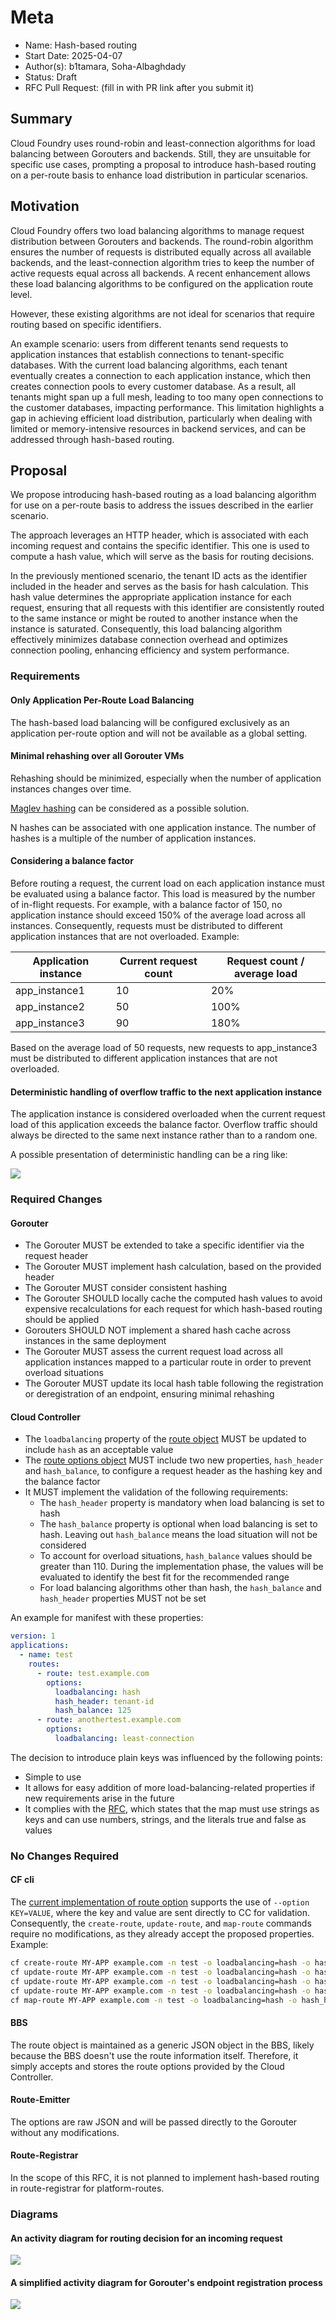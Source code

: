 # Meta

[meta]: #meta

- Name: Hash-based routing
- Start Date: 2025-04-07
- Author(s): b1tamara, Soha-Albaghdady
- Status: Draft <!-- Acceptable values: Draft, Approved, On Hold, Superseded -->
- RFC Pull Request: (fill in with PR link after you submit it)

## Summary

Cloud Foundry uses round-robin and least-connection algorithms for load balancing between Gorouters and backends. Still,
they are unsuitable for specific use cases, prompting a proposal to introduce hash-based routing on a per-route basis to
enhance load distribution in particular scenarios.

## Motivation

Cloud Foundry offers two load balancing algorithms to manage request distribution between Gorouters and backends. The
round-robin algorithm ensures the number of requests is distributed equally across all available backends, and the
least-connection algorithm tries to keep the number of active requests equal across all backends. A recent enhancement
allows these load balancing algorithms to be configured on the application route level.

However, these existing algorithms are not ideal for scenarios that require routing based on specific identifiers.

An example scenario: users from different tenants send requests to application instances that establish connections to
tenant-specific databases. With the current load balancing algorithms, each tenant eventually creates a connection to
each application instance, which then creates connection pools to every customer database. As a result, all tenants
might span up a full mesh, leading to too many open connections to the customer databases, impacting performance. This
limitation highlights a gap in achieving efficient load distribution, particularly when dealing with limited or
memory-intensive resources in backend services, and can be addressed through hash-based routing.

## Proposal

We propose introducing hash-based routing as a load balancing algorithm for use on a per-route basis to address the
issues described in the earlier scenario.

The approach leverages an HTTP header, which is associated with each incoming request and contains the specific
identifier. This one is used to compute a hash value, which will serve as the basis for routing decisions.

In the previously mentioned scenario, the tenant ID acts as the identifier included in the header and serves as the
basis for hash calculation. This hash value determines the appropriate application instance for each request, ensuring
that all requests with this identifier are consistently routed to the same instance or might be routed to another
instance when the instance is saturated. Consequently, this load balancing algorithm effectively minimizes database
connection overhead and optimizes connection pooling, enhancing efficiency and system performance.

### Requirements

#### Only Application Per-Route Load Balancing

The hash-based load balancing will be configured exclusively as an application per-route option and will not be
available as a global setting.

#### Minimal rehashing over all Gorouter VMs

Rehashing should be minimized, especially when the number of application instances changes over time.

[Maglev hashing](https://storage.googleapis.com/gweb-research2023-media/pubtools/2904.pdf) can be considered as a
possible solution.

N hashes can be associated with one application instance. The number of hashes is a multiple of the number of
application instances.

#### Considering a balance factor

Before routing a request, the current load on each application instance must be evaluated using a balance factor. This
load is measured by the number of in-flight requests. For example, with a balance factor of 150, no application instance
should exceed 150% of the average load across all instances. Consequently, requests must be distributed to different
application instances that are not overloaded.
Example:

| Application instance | Current request count | Request count / average load |
|----------------------|-----------------------|------------------------------|
| app_instance1        | 10                    | 20%                          |
| app_instance2        | 50                    | 100%                         |
| app_instance3        | 90                    | 180%                         |

Based on the average load of 50 requests, new requests to app_instance3 must be distributed to different application
instances that are not overloaded.

#### Deterministic handling of overflow traffic to the next application instance

The application instance is considered overloaded when the current request load of this application exceeds the balance
factor. Overflow traffic should always be directed to the same next instance rather than to a random one.

A possible presentation of deterministic handling can be a ring like:

![](rfc-draft-hash-based-routing/HashRing.drawio.png)

### Required Changes

#### Gorouter

- The Gorouter MUST be extended to take a specific identifier via the request header
- The Gorouter MUST implement hash calculation, based on the provided header
- The Gorouter MUST consider consistent hashing
- The Gorouter SHOULD locally cache the computed hash values to avoid expensive recalculations for each request for
  which hash-based routing should be applied
- Gorouters SHOULD NOT implement a shared hash cache across instances in the same deployment
- The Gorouter MUST assess the current request load across all application instances mapped to a particular route in
  order to prevent overload situations
- The Gorouter MUST update its local hash table following the registration or deregistration of an endpoint, ensuring
  minimal rehashing

#### Cloud Controller

- The `loadbalancing` property of
  the [route object](https://v3-apidocs.cloudfoundry.org/version/3.190.0/index.html#the-route-options-object) MUST be
  updated to include `hash` as an acceptable value
- The [route options object](https://v3-apidocs.cloudfoundry.org/version/3.190.0/index.html#the-route-options-object)
  MUST include two new properties, `hash_header` and `hash_balance`, to configure a request header as the hashing key
  and the balance factor
- It MUST implement the validation of the following requirements:
    - The `hash_header` property is mandatory when load balancing is set to hash
    - The `hash_balance` property is optional when load balancing is set to hash. Leaving out `hash_balance` means the
      load situation will not be considered
    - To account for overload situations, `hash_balance` values should be greater than 110. During the implementation
      phase, the values will be evaluated to identify the best fit for the recommended range
    - For load balancing algorithms other than hash, the `hash_balance` and `hash_header` properties MUST not be set

An example for manifest with these properties:

```yaml
version: 1
applications:
  - name: test
    routes:
      - route: test.example.com
        options:
          loadbalancing: hash
          hash_header: tenant-id
          hash_balance: 125
      - route: anothertest.example.com
        options:
          loadbalancing: least-connection
```

The decision to introduce plain keys was influenced by the following points:

- Simple to use
- It allows for easy addition of more load-balancing-related properties if new requirements arise in the future
- It complies with
  the [RFC](https://github.com/cloudfoundry/community/blob/main/toc/rfc/rfc-0027-generic-per-route-features.md#proposal),
  which states that the map must use strings as keys and can use numbers, strings, and the literals true and false as
  values

### No Changes Required

#### CF cli

The [current implementation of route option](https://github.com/cloudfoundry/cli/blob/main/resources/options_resource.go)
supports the use of `--option KEY=VALUE`, where the key and value are sent directly to CC for validation. Consequently,
the `create-route`, `update-route`, and `map-route` commands require no modifications, as they already accept the
proposed properties.
Example:

```bash
cf create-route MY-APP example.com -n test -o loadbalancing=hash -o hash_header=tenant-id -o hash_balance=125
cf update-route MY-APP example.com -n test -o loadbalancing=hash -o hash_header=tenant-id -o hash_balance=125
cf update-route MY-APP example.com -n test -o loadbalancing=hash -o hash_header=tenant-id
cf update-route MY-APP example.com -n test -o loadbalancing=hash -o hash_balance=125
cf map-route MY-APP example.com -n test -o loadbalancing=hash -o hash_header=tenant-id -o hash_balance=125
```

#### BBS

The route object is maintained as a generic JSON object in the BBS, likely because the BBS doesn't use the route
information itself. Therefore, it simply accepts and stores the route options provided by the Cloud Controller.

#### Route-Emitter

The options are raw JSON and will be passed directly to the Gorouter without any modifications.

#### Route-Registrar

In the scope of this RFC, it is not planned to implement hash-based routing in route-registrar for platform-routes.

### Diagrams

#### An activity diagram for routing decision for an incoming request

![](rfc-draft-hash-based-routing/ActivityDiagram.drawio.png)

#### A simplified activity diagram for Gorouter's endpoint registration process

![](rfc-draft-hash-based-routing/EndpointRegistration.drawio.png)

